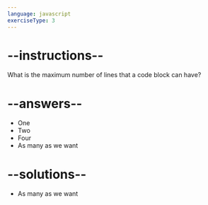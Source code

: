 ```yaml
---
language: javascript
exerciseType: 3
---
```


# --instructions--

What is the maximum number of lines that a code block can have?

# --answers--

- One
- Two
- Four
- As many as we want

# --solutions--

- As many as we want
